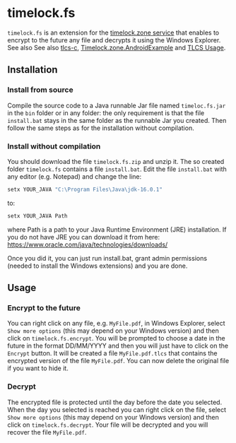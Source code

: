 # timelock.fs
`timelock.fs` is an extension for the [timelock.zone service](https://www.timelock.zone) that enables to encrypt to the future any file and decrypts it using the Windows Explorer.
See also See also [tlcs-c](https://github.com/aragonzkresearch/tlcs-c/), [Timelock.zone.AndroidExample](https://github.com/vincenzoiovino/Timelock.zone.AndroidExample) and [TLCS Usage](https://github.com/aragonzkresearch/tlcs-c/blob/main/examples/howtoencrypt.md).
## Installation
### Install from source
Compile the source code to a Java runnable Jar file named `timeloc.fs.jar` in the `bin` folder or in any folder: the only requirement is that the file `install.bat` stays in the same folder as the runnable Jar you created.
Then follow the same steps as for the installation without compilation.

### Install without compilation
You should download the file `timelock.fs.zip` and unzip it.  The so created folder `timelock.fs` contains a file `install.bat`.
Edit the file `install.bat` with any editor (e.g. Notepad) and change the line:
```bash
setx YOUR_JAVA "C:\Program Files\Java\jdk-16.0.1"
```
to:
```bash
setx YOUR_JAVA Path
```
where Path is a path to your Java Runtime Environment (JRE) installation.
If you do not have JRE you can download it from here: https://www.oracle.com/java/technologies/downloads/

Once you did it, you can just run install.bat, grant admin permissions (needed to install the Windows extensions) and you are done.

## Usage

### Encrypt to the future
You can right click on any file, e.g. `MyFile.pdf`, in Windows Explorer, select `Show more options` (this may depend on your Windows version) and then click on `timelock.fs.encrypt`.
You will be prompted to choose a date in the future in the format DD/MM/YYYY and then you will just have to click on the `Encrypt` button. It will be created a file `MyFile.pdf.tlcs` that contains the encrypted version of the file `MyFile.pdf`. You can now delete the original file if you want to hide it.


### Decrypt
The encrypted file is protected until the day before the date you selected.
When the day you selected is reached you can right click on the file, select `Show more options` (this may depend on your Windows version) and then click on `timelock.fs.decrypt`. Your file will be decrypted and you will recover the file `MyFile.pdf`.
